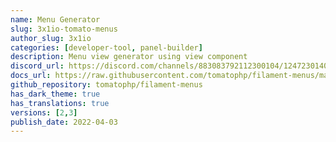 ```yaml
---
name: Menu Generator
slug: 3x1io-tomato-menus
author_slug: 3x1io
categories: [developer-tool, panel-builder]
description: Menu view generator using view component
discord_url: https://discord.com/channels/883083792112300104/1247230140359118899
docs_url: https://raw.githubusercontent.com/tomatophp/filament-menus/master/README.md
github_repository: tomatophp/filament-menus
has_dark_theme: true
has_translations: true
versions: [2,3]
publish_date: 2022-04-03
---
```

